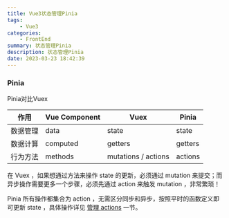 ```yaml
---
title: Vue3状态管理Pinia
tags: 
    - Vue3
categories: 
    - FrontEnd
summary: 状态管理Pinia
description: 状态管理Pinia
date: 2023-03-23 18:42:39
---
```




### Pinia



Pinia对比Vuex

| 作用     | Vue Component | Vuex                | Pinia   |
| -------- | ------------- | ------------------- | ------- |
| 数据管理 | data          | state               | state   |
| 数据计算 | computed      | getters             | getters |
| 行为方法 | methods       | mutations / actions | actions |



在 Vuex ，如果想通过方法来操作 state 的更新，必须通过 mutation 来提交；而异步操作需要更多一个步骤，必须先通过 action 来触发 mutation ，非常繁琐！

Pinia 所有操作都集合为 action ，无需区分同步和异步，按照平时的函数定义即可更新 state ，具体操作详见 [管理 actions](https://vue3.chengpeiquan.com/pinia.html#管理-actions-new) 一节。

